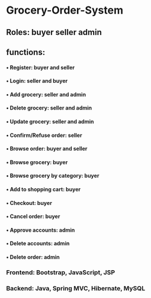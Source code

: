 # Grocery-Order-System

## Roles: buyer  seller  admin

## functions:
#### •	Register: buyer and seller
#### •	Login: seller and buyer
#### •	Add grocery: seller and admin
#### •	Delete grocery: seller and admin
#### •	Update grocery: seller and admin
#### •	Confirm/Refuse order: seller
#### •	Browse order: buyer and seller
#### •	Browse grocery: buyer
#### •	Browse grocery by category: buyer
#### •	Add to shopping cart: buyer
#### •	Checkout: buyer
#### •	Cancel order: buyer
#### •	Approve accounts: admin
#### •	Delete accounts: admin
#### •	Delete order: admin


### Frontend: Bootstrap, JavaScript, JSP
### Backend: Java, Spring MVC, Hibernate, MySQL

